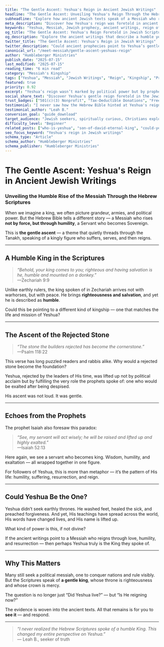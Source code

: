 ```yaml
---
title: "The Gentle Ascent: Yeshua's Reign in Ancient Jewish Writings"
headline: "The Gentle Ascent: Unveiling Yeshua's Reign Through the Hebrew Scriptures"
subheadline: "Explore how ancient Jewish texts speak of a Messiah who rises in humility and reigns in glory—fulfilled in Yeshua"
meta_description: "Discover how Yeshua's reign was foretold in ancient Jewish writings. A gentle yet powerful kingship rooted in prophecy and fulfilled in the Messiah."
keywords: "Yeshua, Messiah, Jewish prophecy, ancient writings, reign of the Messiah, Yeshua in the Tanakh"
og_title: "The Gentle Ascent: Yeshua's Reign Foretold in Jewish Scriptures"
og_description: "Explore the ancient writings that describe a humble yet exalted Messiah. Discover how Yeshua’s reign fulfills prophecy."
twitter_title: "The Gentle Ascent: Yeshua's Reign in Jewish Writings"
twitter_description: "Could ancient prophecies point to Yeshua’s gentle rise and eternal reign? Discover the evidence."
canonical_url: "/meet-messiah/gentle-ascent-yeshuas-reign"
author: "Humbleberger Ministries"
publish_date: "2025-07-15"
last_modified: "2025-07-15"
reading_time: "6 min read"
category: "Messiah's Kingship"
tags: ["Yeshua", "Messiah", "Jewish Writings", "Reign", "Kingship", "Prophecy"]
featured: true
priority: 0.92
excerpt: "Yeshua’s reign wasn’t marked by political power but by prophetic fulfillment and gentle authority. Could this be the Messiah our Scriptures spoke of?"
social_share_text: "Discover Yeshua's gentle reign foretold in the Jewish Scriptures. Could He be the Messiah?"
trust_badges: ["501(c)(3) Nonprofit", "Tax-Deductible Donations", "Free Resources"]
testimonial: "I never saw how the Hebrew Bible hinted at Yeshua's reign until this article showed me."
testimonial_author: "Leah B."
conversion_goal: "guide_download"
target_audience: "Jewish seekers, spiritually curious, Christians exploring Jewish roots"
difficulty_level: "Beginner"
related_posts: ["who-is-yeshua", "son-of-david-eternal-king", "could-yeshua-be-the-messiah"]
seo_focus_keyword: "Yeshua's reign in Jewish writings"
schema_type: "Article"
schema_author: "Humbleberger Ministries"
schema_publisher: "Humbleberger Ministries"
---
```


# The Gentle Ascent: Yeshua's Reign in Ancient Jewish Writings

### Unveiling the Humble Rise of the Messiah Through the Hebrew Scriptures

When we imagine a king, we often picture grandeur, armies, and political power. But the Hebrew Bible tells a different story — a Messiah who rises **not by force, but through humility**, a Servant who becomes Sovereign.

This is **the gentle ascent** — a theme that quietly threads through the Tanakh, speaking of a kingly figure who suffers, serves, and then reigns.

---

## A Humble King in the Scriptures

> _“Behold, your king comes to you; righteous and having salvation is he, humble and mounted on a donkey.”_  
> —Zechariah 9:9

Unlike earthly rulers, the king spoken of in Zechariah arrives not with warhorses, but with peace. He brings **righteousness and salvation**, and yet he is described as **humble**.

Could this be pointing to a different kind of kingship — one that matches the life and mission of Yeshua?

---

## The Ascent of the Rejected Stone

> _“The stone the builders rejected has become the cornerstone.”_  
> —Psalm 118:22

This verse has long puzzled readers and rabbis alike. Why would a rejected stone become the foundation?

Yeshua, rejected by the leaders of His time, was lifted up not by political acclaim but by fulfilling the very role the prophets spoke of: one who would be exalted after being despised.

His ascent was not loud. It was gentle.

---

## Echoes from the Prophets

The prophet Isaiah also foresaw this paradox:

> _“See, my servant will act wisely; he will be raised and lifted up and highly exalted.”_  
> —Isaiah 52:13

Here again, we see a servant who becomes king. Wisdom, humility, and exaltation — all wrapped together in one figure.

For followers of Yeshua, this is more than metaphor — it’s the pattern of His life: humility, suffering, resurrection, and reign.

---

## Could Yeshua Be the One?

Yeshua didn’t seek earthly thrones. He washed feet, healed the sick, and preached forgiveness. And yet, His teachings have spread across the world, His words have changed lives, and His name is lifted up.

What kind of power is this, if not divine?

If the ancient writings point to a Messiah who reigns through love, humility, and resurrection — then perhaps Yeshua truly is the King they spoke of.

---

## Why This Matters

Many still seek a political messiah, one to conquer nations and rule visibly. But the Scriptures speak of **a gentle king**, whose throne is righteousness and whose crown is mercy.

The question is no longer just “Did Yeshua live?” — but “Is He reigning now?”

The evidence is woven into the ancient texts. All that remains is for you to **see it** — and respond.

---

> _“I never realized the Hebrew Scriptures spoke of a humble King. This changed my entire perspective on Yeshua.”_  
> — Leah B., seeker of truth
